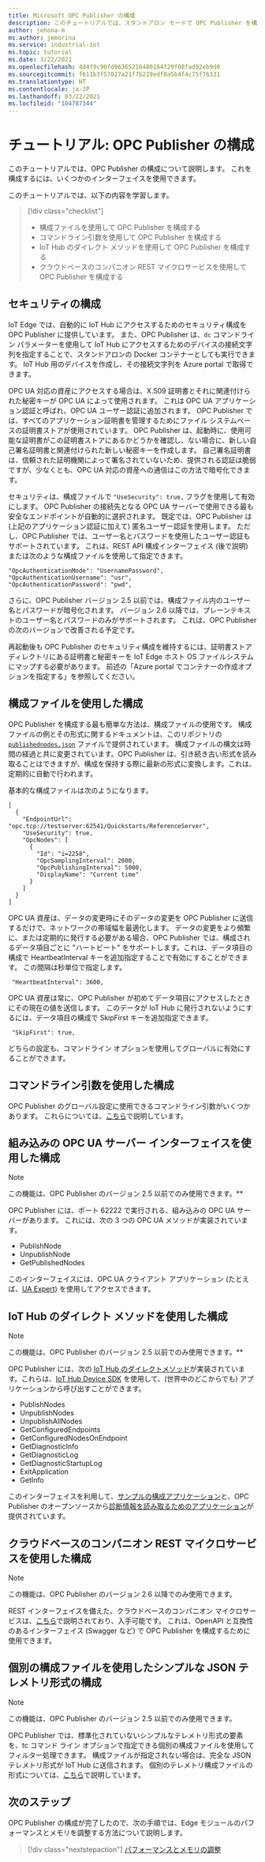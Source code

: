 ```yaml
---
title: Microsoft OPC Publisher の構成
description: このチュートリアルでは、スタンドアロン モードで OPC Publisher を構成する方法について説明します。
author: jehona-m
ms.author: jemorina
ms.service: industrial-iot
ms.topic: tutorial
ms.date: 3/22/2021
ms.openlocfilehash: 4d4f9c90fd96365216480164f29f08fad92eb9d0
ms.sourcegitcommit: f611b3f57027a21f7b229edf8a5b4f4c75f76331
ms.translationtype: HT
ms.contentlocale: ja-JP
ms.lasthandoff: 03/22/2021
ms.locfileid: "104787344"
---
```

# <a name="tutorial-configure-the-opc-publisher"></a>チュートリアル: OPC Publisher の構成

このチュートリアルでは、OPC Publisher の構成について説明します。 これを構成するには、いくつかのインターフェイスを使用できます。

このチュートリアルでは、以下の内容を学習します。

> [!div class="checklist"]
> * 構成ファイルを使用して OPC Publisher を構成する
> * コマンドライン引数を使用して OPC Publisher を構成する
> * IoT Hub のダイレクト メソッドを使用して OPC Publisher を構成する
> * クラウドベースのコンパニオン REST マイクロサービスを使用して OPC Publisher を構成する

## <a name="configuring-security"></a>セキュリティの構成

IoT Edge では、自動的に IoT Hub にアクセスするためのセキュリティ構成を OPC Publisher に提供しています。 また、OPC Publisher は、`dc` コマンドライン パラメーターを使用して IoT Hub にアクセスするためのデバイスの接続文字列を指定することで、スタンドアロンの Docker コンテナーとしても実行できます。 IoT Hub 用のデバイスを作成し、その接続文字列を Azure portal で取得できます。

OPC UA 対応の資産にアクセスする場合は、X.509 証明書とそれに関連付けられた秘密キーが OPC UA によって使用されます。 これは OPC UA アプリケーション認証と呼ばれ、OPC UA ユーザー認証に追加されます。 OPC Publisher では、すべてのアプリケーション証明書を管理するためにファイル システムベースの証明書ストアが使用されています。 OPC Publisher は、起動時に、使用可能な証明書がこの証明書ストアにあるかどうかを確認し、ない場合に、新しい自己署名証明書と関連付けられた新しい秘密キーを作成します。 自己署名証明書は、信頼された証明機関によって署名されていないため、提供される認証は脆弱ですが、少なくとも、OPC UA 対応の資産への通信はこの方法で暗号化できます。

セキュリティは、構成ファイルで `"UseSecurity": true,` フラグを使用して有効にします。 OPC Publisher の接続先となる OPC UA サーバーで使用できる最も安全なエンドポイントが自動的に選択されます。
既定では、OPC Publisher は (上記のアプリケーション認証に加えて) 匿名ユーザー認証を使用します。 ただし、OPC Publisher では、ユーザー名とパスワードを使用したユーザー認証もサポートされています。 これは、REST API 構成インターフェイス (後で説明) または次のような構成ファイルを使用して指定できます。
```
"OpcAuthenticationMode": "UsernamePassword",
"OpcAuthenticationUsername": "usr",
"OpcAuthenticationPassword": "pwd",
```
さらに、OPC Publisher バージョン 2.5 以前では、構成ファイル内のユーザー名とパスワードが暗号化されます。 バージョン 2.6 以降では、プレーンテキストのユーザー名とパスワードのみがサポートされます。 これは、OPC Publisher の次のバージョンで改善される予定です。

再起動後も OPC Publisher のセキュリティ構成を維持するには、証明書ストア ディレクトリにある証明書と秘密キーを IoT Edge ホスト OS ファイルシステムにマップする必要があります。 前述の「Azure portal でコンテナーの作成オプションを指定する」を参照してください。

## <a name="configuration-via-configuration-file"></a>構成ファイルを使用した構成

OPC Publisher を構成する最も簡単な方法は、構成ファイルの使用です。 構成ファイルの例とその形式に関するドキュメントは、このリポジトリの [`publishednodes.json`](https://raw.githubusercontent.com/Azure/iot-edge-opc-publisher/master/opcpublisher/publishednodes.json) ファイルで提供されています。
構成ファイルの構文は時間の経過と共に変更されています。OPC Publisher は、引き続き古い形式を読み取ることはできますが、構成を保持する際に最新の形式に変換します。これは、定期的に自動で行われます。

基本的な構成ファイルは次のようになります。
```
[
  {
    "EndpointUrl": "opc.tcp://testserver:62541/Quickstarts/ReferenceServer",
    "UseSecurity": true,
    "OpcNodes": [
      {
        "Id": "i=2258",
        "OpcSamplingInterval": 2000,
        "OpcPublishingInterval": 5000,
        "DisplayName": "Current time"
      }
    ]
  }
]
```

OPC UA 資産は、データの変更時にそのデータの変更を OPC Publisher に送信するだけで、ネットワークの帯域幅を最適化します。 データの変更をより頻繁に、または定期的に発行する必要がある場合、OPC Publisher では、構成されるデータ項目ごとに "ハートビート" をサポートします。これは、データ項目の構成で HeartbeatInterval キーを追加指定することで有効にすることができます。 この間隔は秒単位で指定します。
```
 "HeartbeatInterval": 3600,
```

OPC UA 資産は常に、OPC Publisher が初めてデータ項目にアクセスしたときにその現在の値を送信します。 このデータが IoT Hub に発行されないようにするには、データ項目の構成で SkipFirst キーを追加指定できます。
```
 "SkipFirst": true,
```

どちらの設定も、コマンドライン オプションを使用してグローバルに有効にすることができます。

## <a name="configuration-via-command-line-arguments"></a>コマンドライン引数を使用した構成

OPC Publisher のグローバル設定に使用できるコマンドライン引数がいくつかあります。 これらについては、[こちら](reference-command-line-arguments.md)で説明しています。


## <a name="configuration-via-the-built-in-opc-ua-server-interface"></a>組み込みの OPC UA サーバー インターフェイスを使用した構成

>[!NOTE] 
> この機能は、OPC Publisher のバージョン 2.5 以前でのみ使用できます。**

OPC Publisher には、ポート 62222 で実行される、組み込みの OPC UA サーバーがあります。 これには、次の 3 つの OPC UA メソッドが実装されています。

  - PublishNode
  - UnpublishNode
  - GetPublishedNodes

このインターフェイスには、OPC UA クライアント アプリケーション (たとえば、[UA Expert](https://www.unified-automation.com/products/development-tools/uaexpert.html)) を使用してアクセスできます。

## <a name="configuration-via-iot-hub-direct-methods"></a>IoT Hub のダイレクト メソッドを使用した構成

>[!NOTE] 
> この機能は、OPC Publisher のバージョン 2.5 以前でのみ使用できます。**

OPC Publisher には、次の [IoT Hub のダイレクトメソッド](https://docs.microsoft.com/azure/iot-hub/iot-hub-devguide-direct-methods)が実装されています。これらは、[IoT Hub Device SDK](https://docs.microsoft.com/azure/iot-hub/iot-hub-devguide-sdks) を使用して、(世界中のどこからでも) アプリケーションから呼び出すことができます。

  - PublishNodes
  - UnpublishNodes
  - UnpublishAllNodes
  - GetConfiguredEndpoints
  - GetConfiguredNodesOnEndpoint
  - GetDiagnosticInfo
  - GetDiagnosticLog
  - GetDiagnosticStartupLog
  - ExitApplication
  - GetInfo

このインターフェイスを利用して、[サンプルの構成アプリケーション](https://github.com/Azure-Samples/iot-edge-opc-publisher-nodeconfiguration)と、OPC Publisher のオープンソースから[診断情報を読み取るためのアプリケーション](https://github.com/Azure-Samples/iot-edge-opc-publisher-diagnostics)が提供されています。

## <a name="configuration-via-cloud-based-companion-rest-microservice"></a>クラウドベースのコンパニオン REST マイクロサービスを使用した構成

>[!NOTE] 
> この機能は、OPC Publisher のバージョン 2.6 以降でのみ使用できます。

REST インターフェイスを備えた、クラウドベースのコンパニオン マイクロサービスは、[こちら](https://github.com/Azure/Industrial-IoT/blob/master/docs/services/publisher.md)で説明されており、入手可能です。 これは、OpenAPI と互換性のあるインターフェイス (Swagger など) で OPC Publisher を構成するために使用できます。

## <a name="configuration-of-the-simple-json-telemetry-format-via-separate-configuration-file"></a>個別の構成ファイルを使用したシンプルな JSON テレメトリ形式の構成

>[!NOTE] 
> この機能は、OPC Publisher のバージョン 2.5 以前でのみ使用できます。

OPC Publisher では、標準化されていないシンプルなテレメトリ形式の要素を、tc コマンド ライン オプションで指定できる個別の構成ファイルを使用してフィルター処理できます。 構成ファイルが指定されない場合は、完全な JSON テレメトリ形式が IoT Hub に送信されます。 個別のテレメトリ構成ファイルの形式については、[こちら](reference-opc-publisher-telemetry-format.md#opc-publisher-telemetry-configuration-file-format)で説明しています。

## <a name="next-steps"></a>次のステップ
OPC Publisher の構成が完了したので、次の手順では、Edge モジュールのパフォーマンスとメモリを調整する方法について説明します。

> [!div class="nextstepaction"]
> [パフォーマンスとメモリの調整](tutorial-publisher-performance-memory-tuning-opc-publisher.md)